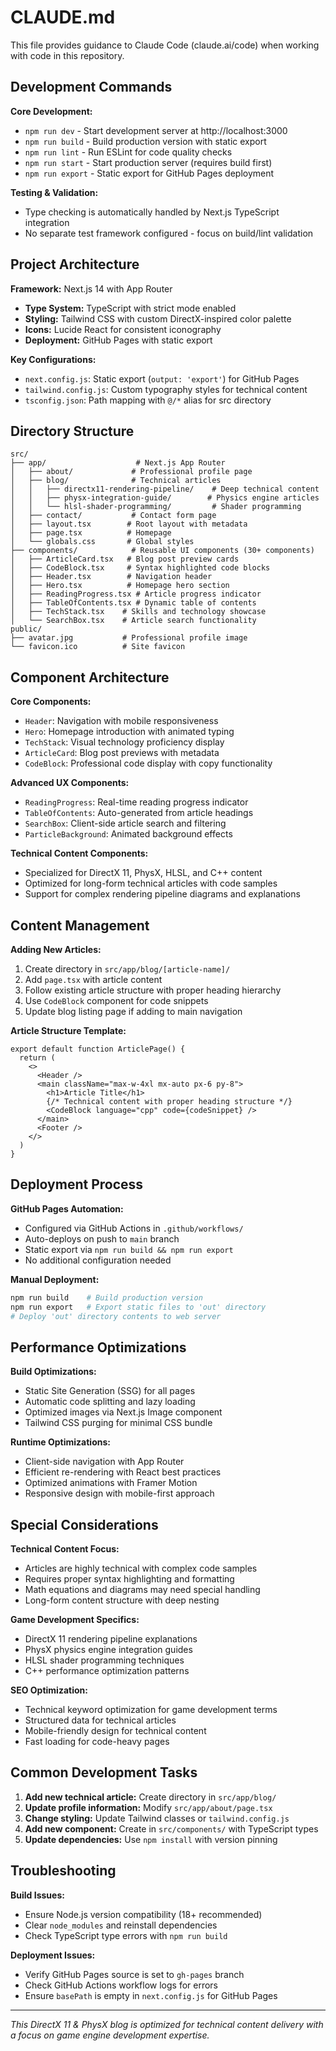 # CLAUDE.md

This file provides guidance to Claude Code (claude.ai/code) when working with code in this repository.

## Development Commands

**Core Development:**
- `npm run dev` - Start development server at http://localhost:3000
- `npm run build` - Build production version with static export
- `npm run lint` - Run ESLint for code quality checks
- `npm run start` - Start production server (requires build first)
- `npm run export` - Static export for GitHub Pages deployment

**Testing & Validation:**
- Type checking is automatically handled by Next.js TypeScript integration
- No separate test framework configured - focus on build/lint validation

## Project Architecture

**Framework:** Next.js 14 with App Router
- **Type System:** TypeScript with strict mode enabled
- **Styling:** Tailwind CSS with custom DirectX-inspired color palette
- **Icons:** Lucide React for consistent iconography
- **Deployment:** GitHub Pages with static export

**Key Configurations:**
- `next.config.js`: Static export (`output: 'export'`) for GitHub Pages
- `tailwind.config.js`: Custom typography styles for technical content
- `tsconfig.json`: Path mapping with `@/*` alias for src directory

## Directory Structure

```
src/
├── app/                    # Next.js App Router
│   ├── about/             # Professional profile page
│   ├── blog/              # Technical articles
│   │   ├── directx11-rendering-pipeline/    # Deep technical content
│   │   ├── physx-integration-guide/        # Physics engine articles
│   │   └── hlsl-shader-programming/         # Shader programming
│   ├── contact/           # Contact form page
│   ├── layout.tsx        # Root layout with metadata
│   ├── page.tsx          # Homepage
│   └── globals.css       # Global styles
├── components/            # Reusable UI components (30+ components)
│   ├── ArticleCard.tsx   # Blog post preview cards
│   ├── CodeBlock.tsx     # Syntax highlighted code blocks
│   ├── Header.tsx        # Navigation header
│   ├── Hero.tsx          # Homepage hero section
│   ├── ReadingProgress.tsx # Article progress indicator
│   ├── TableOfContents.tsx # Dynamic table of contents
│   ├── TechStack.tsx    # Skills and technology showcase
│   └── SearchBox.tsx    # Article search functionality
public/
├── avatar.jpg           # Professional profile image
└── favicon.ico          # Site favicon
```

## Component Architecture

**Core Components:**
- `Header`: Navigation with mobile responsiveness
- `Hero`: Homepage introduction with animated typing
- `TechStack`: Visual technology proficiency display
- `ArticleCard`: Blog post previews with metadata
- `CodeBlock`: Professional code display with copy functionality

**Advanced UX Components:**
- `ReadingProgress`: Real-time reading progress indicator
- `TableOfContents`: Auto-generated from article headings
- `SearchBox`: Client-side article search and filtering
- `ParticleBackground`: Animated background effects

**Technical Content Components:**
- Specialized for DirectX 11, PhysX, HLSL, and C++ content
- Optimized for long-form technical articles with code samples
- Support for complex rendering pipeline diagrams and explanations

## Content Management

**Adding New Articles:**
1. Create directory in `src/app/blog/[article-name]/`
2. Add `page.tsx` with article content
3. Follow existing article structure with proper heading hierarchy
4. Use `CodeBlock` component for code snippets
5. Update blog listing page if adding to main navigation

**Article Structure Template:**
```tsx
export default function ArticlePage() {
  return (
    <>
      <Header />
      <main className="max-w-4xl mx-auto px-6 py-8">
        <h1>Article Title</h1>
        {/* Technical content with proper heading structure */}
        <CodeBlock language="cpp" code={codeSnippet} />
      </main>
      <Footer />
    </>
  )
}
```

## Deployment Process

**GitHub Pages Automation:**
- Configured via GitHub Actions in `.github/workflows/`
- Auto-deploys on push to `main` branch
- Static export via `npm run build && npm run export`
- No additional configuration needed

**Manual Deployment:**
```bash
npm run build    # Build production version
npm run export   # Export static files to 'out' directory
# Deploy 'out' directory contents to web server
```

## Performance Optimizations

**Build Optimizations:**
- Static Site Generation (SSG) for all pages
- Automatic code splitting and lazy loading
- Optimized images via Next.js Image component
- Tailwind CSS purging for minimal CSS bundle

**Runtime Optimizations:**
- Client-side navigation with App Router
- Efficient re-rendering with React best practices
- Optimized animations with Framer Motion
- Responsive design with mobile-first approach

## Special Considerations

**Technical Content Focus:**
- Articles are highly technical with complex code samples
- Requires proper syntax highlighting and formatting
- Math equations and diagrams may need special handling
- Long-form content structure with deep nesting

**Game Development Specifics:**
- DirectX 11 rendering pipeline explanations
- PhysX physics engine integration guides
- HLSL shader programming techniques
- C++ performance optimization patterns

**SEO Optimization:**
- Technical keyword optimization for game development terms
- Structured data for technical articles
- Mobile-friendly design for technical content
- Fast loading for code-heavy pages

## Common Development Tasks

1. **Add new technical article:** Create directory in `src/app/blog/`
2. **Update profile information:** Modify `src/app/about/page.tsx`
3. **Change styling:** Update Tailwind classes or `tailwind.config.js`
4. **Add new component:** Create in `src/components/` with TypeScript types
5. **Update dependencies:** Use `npm install` with version pinning

## Troubleshooting

**Build Issues:**
- Ensure Node.js version compatibility (18+ recommended)
- Clear `node_modules` and reinstall dependencies
- Check TypeScript type errors with `npm run build`

**Deployment Issues:**
- Verify GitHub Pages source is set to `gh-pages` branch
- Check GitHub Actions workflow logs for errors
- Ensure `basePath` is empty in `next.config.js` for GitHub Pages

---

*This DirectX 11 & PhysX blog is optimized for technical content delivery with a focus on game engine development expertise.*